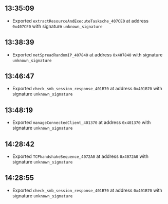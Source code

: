 
## 13:35:09
- Exported `extractResourceAndExecuteTasksche_407CE0` at address `0x407CE0` with signature `unknown_signature`

## 13:38:39
- Exported `netSpreadRandomIP_407840` at address `0x407840` with signature `unknown_signature`

## 13:46:47
- Exported `check_smb_session_response_401B70` at address `0x401B70` with signature `unknown_signature`

## 13:48:19
- Exported `manageConnectedClient_401370` at address `0x401370` with signature `unknown_signature`

## 14:28:42
- Exported `TCPhandshakeSequence_4072A0` at address `0x4072A0` with signature `unknown_signature`

## 14:28:55
- Exported `check_smb_session_response_401B70` at address `0x401B70` with signature `unknown_signature`
